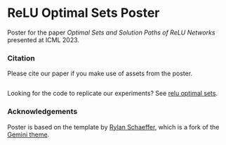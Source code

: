 # ReLU Optimal Sets Poster

Poster for the paper *Optimal Sets and Solution Paths of ReLU Networks*
presented at ICML 2023.


### Citation

Please cite our paper if you make use of assets from the poster. 

```
```

Looking for the code to replicate our experiments?
See [relu optimal sets](https://github.com/aaronpmishkin/relu_optimal_sets).


### Acknowledgements

Poster is based on the template by [Rylan Schaeffer](https://github.com/RylanSchaeffer/Stanford-LaTeX-Poster-Template),
which is a fork of the [Gemini theme](https://github.com/anishathalye/gemini).
